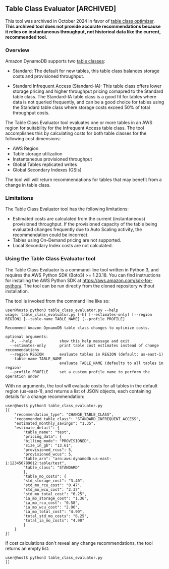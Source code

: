 ## Table Class Evaluator [ARCHIVED]
This tool was archived in October 2024 in favor of [table class optimizer](/table_class_optimizer/README.md). **This archived tool does not provide accurate recommendations because it relies on instantaneous throughput, not historical data like the current, recommended tool.**

### Overview

Amazon DynamoDB supports two [table classes](https://docs.aws.amazon.com/amazondynamodb/latest/developerguide/HowItWorks.TableClasses.html):

- Standard: The default for new tables, this table class balances storage costs and provisioned throughput.

- Standard Infrequent Access (Standard-IA): This table class offers lower storage pricing and higher throughput pricing comapred to the Standard table class. The Standard-IA table class is a good fit for tables where data is not queried frequently, and can be a good choice for tables using the Standard table class where storage costs exceed 50% of total throughput costs.

The Table Class Evaluator tool evaluates one or more tables in an AWS region for suitability for the Infrequent Access table class. The tool accomplishes this by calculating costs for both table classes for the following cost dimensions:

- AWS Region
- Table storage utilization
- Instantaneous provisioned throughput
- Global Tables replicated writes
- Global Secondary Indexes (GSIs)

The tool will will return recommendations for tables that may benefit from a change in table class.

### Limitations

The Table Class Evaluator tool has the following limitations:

- Estimated costs are calculated from the current (instantaneous) provisioned throughput. If the provisioned capacity of the table being evaluated changes frequently due to Auto Scaling activity, the recommendation could be incorrect.
- Tables using On-Demand pricing are not supported.
- Local Secondary Index costs are not calculated.

### Using the Table Class Evaluator tool

The Table Class Evaluator is a command-line tool written in Python 3, and requires the AWS Python SDK (Boto3) >= 1.23.18. You can find instructions for installing the AWS Python SDK at https://aws.amazon.com/sdk-for-python/. The tool can be run directly from the cloned repository without installation.

The tool is invoked from the command line like so:

```console
user@host$ python3 table_class_evaluator.py --help
usage: table_class_evaluator.py [-h] [--estimates-only] [--region REGION] [--table-name TABLE_NAME] [--profile PROFILE]

Recommend Amazon DynamoDB table class changes to optimize costs.

optional arguments:
  -h, --help            show this help message and exit
  --estimates-only      print table cost estimates instead of change recommendations
  --region REGION       evaluate tables in REGION (default: us-east-1)
  --table-name TABLE_NAME
                        evaluate TABLE_NAME (defaults to all tables in region)
  --profile PROFILE     set a custom profile name to perform the operation under
```

With no arguments, the tool will evaluate costs for all tables in the default region (us-east-1), and returns a list of JSON objects, each containing details for a change recommendation:

```console
user@host$ python3 table_class_evaluator.py
[{
    "recommendation_type": "CHANGE_TABLE_CLASS",
    "recommended_table_class": "STANDARD_INFREQUENT_ACCESS",
    "estimated_monthly_savings": "1.35",
    "estimate_detail": {
        "table_name": "test",
        "pricing_data": {
        "billing_mode": "PROVISIONED",
        "size_in_gb": "13.61",
        "provisioned_rcus": 5,
        "provisioned_wcus": 5,
        "table_arn": "arn:aws:dynamodb:us-east-1:123456789012:table/test",
        "table_class": "STANDARD"
        },
        "table_mo_costs": {
        "std_storage_cost": "3.40",
        "std_mo_rcu_cost": "0.47",
        "std_mo_wcu_cost": "2.37",
        "std_mo_total_cost": "6.25",
        "ia_mo_storage_cost": "1.36",
        "ia_mo_rcu_cost": "0.58",
        "ia_mo_wcu_cost": "2.96",
        "ia_mo_total_cost": "4.90",
        "total_std_mo_costs": "6.25",
        "total_ia_mo_costs": "4.90"
        }
    }
}]
```

If cost calculations don't reveal any change recommendations, the tool returns an empty list:

```console
user@host$ python3 table_class_evaluator.py
[]
```